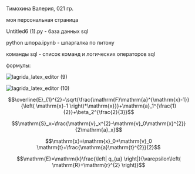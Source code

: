 Тимохина Валерия, 021 гр.

моя персональная страница

Untitled6 (1).py - база данных sql

python шпора.ipynb - шпаргалка по питону

команды sql - список команд и логических операторов sql

формулы:

![lagrida_latex_editor (9)](https://user-images.githubusercontent.com/114642658/201013805-17eea746-bf28-4820-bf3e-27a782bee660.png)

![lagrida_latex_editor (10)](https://user-images.githubusercontent.com/114642658/201016077-8ca2368d-b2b6-4597-94af-23b7f7cef787.png)

$$\overline{E}_{1}^{2}=\sqrt{\frac{\mathrm{F}\mathrm{a}^{\mathrm{x}-1}}{\left( \mathrm{x}-1 \right)*\mathrm{x}}}+\mathrm{a}_1^{\frac{1}{2}}+\beta_2^{\frac{2}{3}}$$

$$\mathrm{S}_x=\frac{\mathrm{v}_x^{2}-\mathrm{v}_0\mathrm{x}^{2}}{2\mathrm{a}_x}$$

$$\mathrm{x}=\mathrm{x}_0+\mathrm{v}_0 \mathrm{t}+\frac{\mathrm{a}\mathrm{t}^{2}}{2}$$

$$\mathrm{E}=\mathrm{k}\frac{\left| q_{ш} \right|}{\varepsilon\left( \mathrm{R}+\mathrm{r}^{2} \right)}$$
